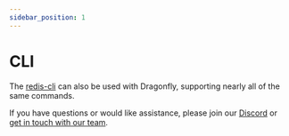 ```yaml
---
sidebar_position: 1
---
```


# CLI

The [redis-cli](https://docs.redis.com/latest/rs/references/cli-utilities/redis-cli/) can also be used with Dragonfly, supporting nearly all of the same commands. 

If you have questions or would like assistance, please join our [Discord](https://discord.gg/HsPjXGVH85) or [get in touch with our team](https://www.dragonflydb.io/early-access). 
